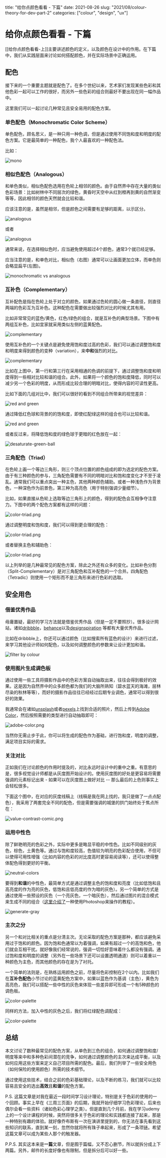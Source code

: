 title: "给你点颜色看看 - 下篇"
date: 2021-08-26
slug: "2021/08/colour-theory-for-dev-part-2"
categories: ["colour", "design", "ux"]

# 给你点颜色看看 - 下篇

[[给你点颜色看看-上]]主要讲述颜色的定义，以及颜色在设计中的作用。在下篇中，我们从实践层面来讨论如何搭配颜色，并在实际场景中正确运用。

## 配色

接下来的一个重要主题就是配色了。在多个世纪以来，艺术家们发现某些色彩和其他色彩一起可以工作的很好，而另外一些色彩的组合则最好不要出现在同一幅作品中。

这里我们可以一起讨论几种常见且安全易用的配色方案。

### 单色配色（Monochromatic Color Scheme）

单色配色，顾名思义，是一种只用一种色调，但是通过使用不同饱和度和明度的配色方案。它是最简单的一种配色，我个人最喜欢的一种配色法。

比如：

![mono](/images/2021/08/color-monochromatic.png)

### 相似色配色（Analogous）

和单色类似，相似色配色选用在色轮上相邻的颜色。由于自然界中存在大量的类似色彩场景：比如树林中不同层次的绿色，黄昏时天空中从红到橙再到黄的自然渐变等等，因此相邻的颜色天然就会比较和谐。

应该注意的是，虽然是相邻，但是颜色之间需要有足够的距离，以示区分。

![analogous](/images/2021/08/color-analogous-1.png)

或者

![analogous](/images/2021/08/color-analogous-2.png)

通常来说，在选择相似色时，应当避免使用超过4个颜色，通常3个就已经足够。

应当注意的是，和单色对比，相似色（右图）通常可以让画面更加立体，而单色则会略显扁平(左图)。

![monochromatic vs analogous](/images/2021/08/mono-vs-anao.png)

### 互补色（Complementary）

互补配色是指在色轮上处于对立的颜色，如果通过色轮的圆心做一条直径，则直径两端的色彩互为互补色。这种配色在需要做出较强烈对比的时候尤其有用。

比如非常常见的蓝色/黄色，红色/绿色的组合，就是互补色的典型场景。下图中有两组互补色，比如宜家就采用类似左侧的蓝黄配色。

![complementary](/images/2021/08/color-complementary.png)

使用互补色的一个关键点是避免使用饱和度过高的色彩，我们可以通过调整饱和度和明度来得到颜色的变种（variation），来**中和**强烈的对比。

![complementary](/images/2021/08/color-complementary-variation.png)

比如在上图中，第一行和第三行在采用相通的色调的前提下，通过调整饱和度和明度得到一些相对比较和谐的组合。此外，如果将一个颜色的饱和度降低，同时可以减少另一个色彩的明度，从而形成比较合理的明暗对比，使得内容的可读性更高。

比如下面的几组对比中，我们可以很好的看到不同组合所带来的视觉差异：

![red and green](/images/2021/08//red-green.png)

通过降低红色球和背景的的饱和度，即使红配绿这样的组合也可以比较和谐。

![red and green](/images/2021/08//desaturate-red-ball.png)

或者反过来，将降低饱和度的绿色球于更暗的红色放在一起：

![desaturate-green-ball](/images/2021/08//desaturate-green-ball.png)


### 三角配色（Triad）

在色轮上画一个等边三角形，则三个顶点位置的颜色组成的即为选定的配色方案。由于有三种颜色的参与，三角配色需要有不同的明暗对比和饱和度变化才不至于凌乱。通常我们可以重点突出一种主色，其他两种颜色辅助。或者一种浅色作为背景色，一种深色作为前景色，第三种为高亮色（用于特别强调少量细节）。

比如，如果直接从色轮上选取等边三角形上的颜色，得到的配色会互相争夺注意力。下图中的两个配色方案都有这样的问题：

![color-triad.png](/images/2021/08//color-triad.png)

通过调整明度和饱和度，我们可以得到更合理的配色：

![color-triad.png](/images/2021/08//color-triad-2.png)

或者替换主色和辅助色：

![color-triad.png](/images/2021/08//color-triad-3.png)

以上列举的是几种最常见的配色方案，除此之外还有众多的变化。比如补色分割（Split-Complementary）是对三角配色和互补配色的一个合并。四角配色（Tetradic）则使用一个矩形而不是三角形来进行色彩的选取。


## 安全用色

### 借鉴优秀作品

毋庸置疑，最好的学习方法就是借鉴优秀作品（但是一定不要照抄）。很多设计网站，诸如[dribbble](https://dribbble.com)，[behance](https://www.behance.net/)以及[designspiration](https://www.designspiration.com/) 等都有大量优秀作品。

比如在dribbble上，你还可以通过颜色（比如搜索所有蓝色的设计）来进行过滤，来学习其他设计师如何配色，以及如何调整颜色的参数来让设计更加和谐。

![filter by colour](/images/2021/08//filter-by-colour.png)

### 使用图片生成调色板

通过使用一些工具将摄影作品中的色彩方案自动抽取出来，往往会得到极好的效果。这是因为自然界中的众多颜色都为我们的大脑所熟知（碧水蓝天的海滩，层林尽染的秋林等等），而好的摄影作品往往已经经过后期专业调色，通常可以得到很好的效果。

我通常会在诸如[unsplash](https://unsplash.com/)或者[pexels](https://www.pexels.com/)上找到合适的照片，然后上传到[Adobe Color](https://color.adobe.com/create/image)，然后按照需要的类型进行自动抽取即可：

![adobe-color.png](/images/2021/08//adobe-color.png)

当然你无需止步于此，你可以将生成的配色作为基础，进行饱和度，明度的调整，满足项目实际的需求。

### 关注对比

正如我们在讨论颜色的作用时提及的，对比永远时设计中的重中之重。有意思的是，很多视觉设计师都是从灰度图开始设计的。使用灰度图的好处是更容易将需要强调的元素标记出来 - 如果可以在灰度图上做好对比 -- 那么最后的上色则事实上会轻松很多。

下面这个图中，在对应的灰度线稿上（线稿是我在网上找的，我只是做了一点点配色），我采用了两套完全不同的配色，但是需要强调的城堡的拱门始终处于焦点所在：

![value-contrast-comic.png](/images/2021/08//value-contrast-comic.png)

### 运用中性色

除了鲜艳明亮的色彩之外，实际中更多是略显平稳的中性色。比如不同级别的灰色，棕色，土黄色等。通过与饱和度较高，色值较为明亮的色彩配合使用，不但可以使得可用性增强（比如内容的色彩的对比度高时更容易阅读等），还可以使得整体配色得到更好的平衡。

![neutral-colors](/images/2021/08//neutral-colors.png)

要得到**和谐**的中性色，最简单方式是通过调整主色的饱和度和亮度（比如低饱和且高亮度的作为亮的灰色，低饱和且低亮度的作为暗的灰色）。另一个简单的方式是通过使用一些预设的灰色（一个亮灰色，一个暗灰色），然后通过图片的混合模式来生成不同的组合（[这里介绍了](https://vimeo.com/159766011)一种使用Photoshop来操作的教程）。

![generate-gray](/images/2021/08//generate-gray.png)

### 主次之分

另一个和对比相关的重点是分清主次。无论采取的配色方案是那种，都应该避免采用过于饱和的颜色。因为饱和色通常以为着强调，如果有超过一个的高饱和色，他们就会互相干扰。就好像我们经常说的，强调一切恰好意味着什么都没有强调。通过饱和度和明度的调整（另外在一些场景下还可以设置透明通道）则可以着重以一种颜色为主色，而其他颜色的存在是为了衬托。

一个简单的法则是，在熟练运用颜色之前，尽量将色彩控制在2个以内。比如我们在**互补色配色**小节讨论的蓝黄配色方案中，如果以蓝色作为基调（主色），黄色为高亮色，我们可以搭配一些中性的灰色来体现一些差异即可形成一个有5种颜色的调色板。

![color-palette](/images/2021/08//color-palette.png)

同样的方法，加入中性的灰色之后，我们将红绿配色调配成：

![color-palette](/images/2021/08//color-palette-2.png)

## 总结

本文讨论了数种最常见的配色方案，从单色到三色的组合，如何通过调整饱和度/明度等来中和多种色彩间潜在的竞争，如何通过调整颜色的主次来达成平衡，以及如何应用这些方案来定义自己项目所需的配色。最后，我们列举了一些安全用色（如何保险的使用颜色）所需的技术细节。

通过使用这些技术，结合之前的色彩基础理论，以及不断的练习，我们就可以比较容易且安全的选出**高效**且**和谐**的配色方案。


P.S. 这篇文章是对我在最近一段时间学习设计理论，特别是关于色彩的使用的一个回顾。事实上早在《三周三页面》的后期，我就开始仔细学习色彩理论，后来也偶尔会看一些资料（诸如色彩心理学之类）。但是直到几个月前，我在学习udemy上的一个设计课程的时候，突然将很多关于色彩的理论和实践都连接了起来，那是一种特别有趣的体验。就好像乔布斯有一次在演讲里提到的，你无法在事先看到这些知识的联系，直到某一刻，忽然你就将所有珠子串起来，形成了一条项链。希望这篇文章可以成为某些人那个的触发器。

P.P.S. 其实这本来是**一篇**文章，但是囿于篇幅，又不忍心删节，所以就拆分成上下两篇。另外，邮件的长度好像也有限制，但是拆分后可以好一些。

